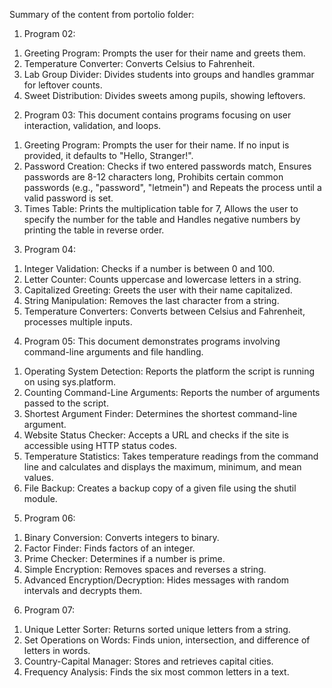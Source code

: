 Summary of the content from portolio folder:
1)	Program 02:
1.	Greeting Program: Prompts the user for their name and greets them.
2.	Temperature Converter: Converts Celsius to Fahrenheit.
3.	Lab Group Divider: Divides students into groups and handles grammar for leftover counts.
4.	Sweet Distribution: Divides sweets among pupils, showing leftovers.

2)	Program 03: This document contains programs focusing on user interaction, validation, and loops.
1.	Greeting Program: Prompts the user for their name. If no input is provided, it defaults to "Hello, Stranger!".
2.	Password Creation: Checks if two entered passwords match, Ensures passwords are 8-12 characters long, Prohibits certain common passwords (e.g., "password", "letmein") and Repeats the process until a valid password is set.
3.	Times Table: Prints the multiplication table for 7, Allows the user to specify the number for the table and Handles negative numbers by printing the table in reverse order.

3)	Program 04:
1.	Integer Validation: Checks if a number is between 0 and 100.
2.	Letter Counter: Counts uppercase and lowercase letters in a string.
3.	Capitalized Greeting: Greets the user with their name capitalized.
4.	String Manipulation: Removes the last character from a string.
5.	Temperature Converters: Converts between Celsius and Fahrenheit, processes multiple inputs.

4)	Program 05:
This document demonstrates programs involving command-line arguments and file handling.
1.	Operating System Detection: Reports the platform the script is running on using sys.platform.
2.	Counting Command-Line Arguments: Reports the number of arguments passed to the script.
3.	Shortest Argument Finder: Determines the shortest command-line argument.
4.	Website Status Checker: Accepts a URL and checks if the site is accessible using HTTP status codes.
5.	Temperature Statistics: Takes temperature readings from the command line and calculates and displays the maximum, minimum, and mean values.
6.	File Backup: Creates a backup copy of a given file using the shutil module.

5)	Program 06:
1.	Binary Conversion: Converts integers to binary.
2.	Factor Finder: Finds factors of an integer.
3.	Prime Checker: Determines if a number is prime.
4.	Simple Encryption: Removes spaces and reverses a string.
5.	Advanced Encryption/Decryption: Hides messages with random intervals and decrypts them.

6)	Program 07:
1.	Unique Letter Sorter: Returns sorted unique letters from a string.
2.	Set Operations on Words: Finds union, intersection, and difference of letters in words.
3.	Country-Capital Manager: Stores and retrieves capital cities.
4.	Frequency Analysis: Finds the six most common letters in a text.
